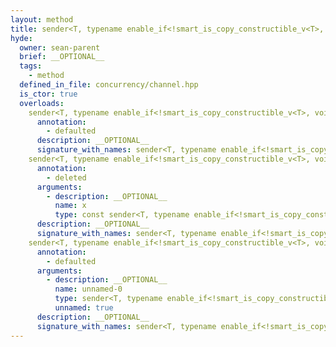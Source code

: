 ```yaml
---
layout: method
title: sender<T, typename enable_if<!smart_is_copy_constructible_v<T>, void>::type>
hyde:
  owner: sean-parent
  brief: __OPTIONAL__
  tags:
    - method
  defined_in_file: concurrency/channel.hpp
  is_ctor: true
  overloads:
    sender<T, typename enable_if<!smart_is_copy_constructible_v<T>, void>::type>():
      annotation:
        - defaulted
      description: __OPTIONAL__
      signature_with_names: sender<T, typename enable_if<!smart_is_copy_constructible_v<T>, void>::type>()
    sender<T, typename enable_if<!smart_is_copy_constructible_v<T>, void>::type>(const sender<T, typename enable_if<!smart_is_copy_constructible_v<T>, void>::type> &):
      annotation:
        - deleted
      arguments:
        - description: __OPTIONAL__
          name: x
          type: const sender<T, typename enable_if<!smart_is_copy_constructible_v<T>, void>::type> &
      description: __OPTIONAL__
      signature_with_names: sender<T, typename enable_if<!smart_is_copy_constructible_v<T>, void>::type>(const sender<T, typename enable_if<!smart_is_copy_constructible_v<T>, void>::type> & x)
    sender<T, typename enable_if<!smart_is_copy_constructible_v<T>, void>::type>(sender<T, typename enable_if<!smart_is_copy_constructible_v<T>, void>::type> &&):
      annotation:
        - defaulted
      arguments:
        - description: __OPTIONAL__
          name: unnamed-0
          type: sender<T, typename enable_if<!smart_is_copy_constructible_v<T>, void>::type> &&
          unnamed: true
      description: __OPTIONAL__
      signature_with_names: sender<T, typename enable_if<!smart_is_copy_constructible_v<T>, void>::type>(sender<T, typename enable_if<!smart_is_copy_constructible_v<T>, void>::type> &&)
---
```

